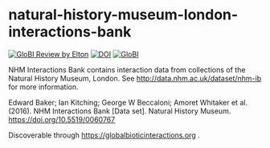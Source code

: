# natural-history-museum-london-interactions-bank
[![GloBI Review by Elton](../../actions/workflows/review.yml/badge.svg)](../../actions/workflows/review.yml) [![DOI](https://zenodo.org/badge/64956489.svg)](https://zenodo.org/badge/latestdoi/64956489) [![GloBI](http://api.globalbioticinteractions.org/interaction.svg?accordingTo=globi:globalbioticinteractions/natural-history-museum-london-interactions-bank)](http://globalbioticinteractions.org/?accordingTo=globi:globalbioticinteractions/natural-history-museum-london-interactions-bank)

NHM Interactions Bank contains interaction data from collections of the Natural History Museum, London.  See http://data.nhm.ac.uk/dataset/nhm-ib for more information.

Edward Baker; Ian Kitching; George W Beccaloni; Amoret Whitaker et al. (2016). NHM Interactions Bank [Data set]. Natural History Museum. https://doi.org/10.5519/0060767

Discoverable through https://globalbioticinteractions.org .
